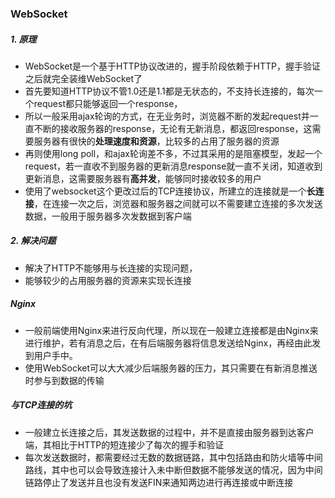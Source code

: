 ### WebSocket

##### 1. 原理

* WebSocket是一个基于HTTP协议改进的，握手阶段依赖于HTTP，握手验证之后就完全装维WebSocket了
* 首先要知道HTTP协议不管1.0还是1.1都是无状态的，不支持长连接的，每次一个request都只能够返回一个response，
* 所以一般采用ajax轮询的方式，在无业务时，浏览器不断的发起request并一直不断的接收服务器的response，无论有无新消息，都返回response，这需要服务器有很快的**处理速度和资源**，比较多的占用了服务器的资源
* 再则使用long poll，和ajax轮询差不多，不过其采用的是阻塞模型，发起一个request，若一直收不到服务器的更新消息response就一直不关闭，知道收到更新消息，这需要服务器有**高并发**，能够同时接收较多的用户
* 使用了websocket这个更改过后的TCP连接协议，所建立的连接就是一个**长连接**，在连接一次之后，浏览器和服务器之间就可以不需要建立连接的多次发送数据，一般用于服务器多次发数据到客户端

##### 2. 解决问题

* 解决了HTTP不能够用与长连接的实现问题，
* 能够较少的占用服务器的资源来实现长连接

##### Nginx

* 一般前端使用Nginx来进行反向代理，所以现在一般建立连接都是由Nginx来进行维护，若有消息之后，在有后端服务器将信息发送给Nginx，再经由此发到用户手中。
* 使用WebSocket可以大大减少后端服务器的压力，其只需要在有新消息推送时参与到数据的传输

##### 与TCP连接的坑

* 一般建立长连接之后，其发送数据的过程中，并不是直接由服务器到达客户端，其相比于HTTP的短连接少了每次的握手和验证
* 每次发送数据时，都需要经过无数的数据链路，其中包括路由和防火墙等中间路线，其中也可以会导致连接计入未中断但数据不能够发送的情况，因为中间链路停止了发送并且也没有发送FIN来通知两边进行再连接或中断连接